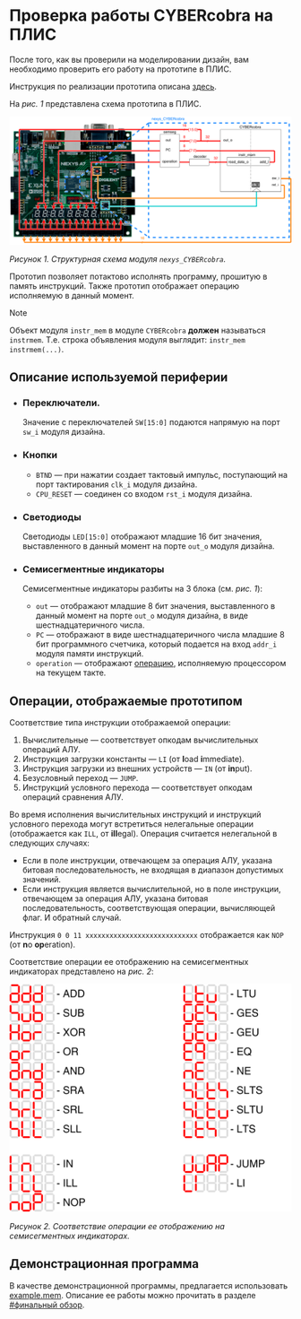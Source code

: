 # Проверка работы CYBERcobra на ПЛИС

После того, как вы проверили на моделировании дизайн, вам необходимо проверить его работу на прототипе в ПЛИС.

Инструкция по реализации прототипа описана [здесь](../../../Vivado%20Basics/How%20to%20program%20an%20fpga%20board.md).

На _рис. 1_ представлена схема прототипа в ПЛИС.

![../../../.pic/Labs/board%20files/nexys_cobra_structure.drawio.svg](../../../.pic/Labs/board%20files/nexys_cobra_structure.drawio.svg)

_Рисунок 1. Структурная схема модуля `nexys_CYBERcobra`._

Прототип позволяет потактово исполнять программу, прошитую в память инструкций. Также прототип отображает операцию исполняемую в данный момент.

> [!NOTE]
> Объект модуля `instr_mem` в модуле `CYBERcobra` **должен** называться `instrmem`. Т.е. строка объявления модуля выглядит: `instr_mem  instrmem(...)`.

## Описание используемой периферии

-   ### Переключатели.

    Значение с переключателей `SW[15:0]` подаются напрямую на порт `sw_i` модуля дизайна.

-   ### Кнопки

    -   `BTND` — при нажатии создает тактовый импульс, поступающий на порт тактирования `clk_i` модуля дизайна.
    -   `CPU_RESET` — соединен со входом `rst_i` модуля дизайна.

-   ### Светодиоды

    Светодиоды `LED[15:0]` отображают младшие 16 бит значения, выставленного в данный момент на порте `out_o` модуля дизайна.

-   ### Семисегментные индикаторы

    Семисегментные индикаторы разбиты на 3 блока (см. _рис. 1_):

    -   `out` — отображают младшие 8 бит значения, выставленного в данный момент на порте `out_o` модуля дизайна, в виде шестнадцатеричного числа.
    -   `PC` — отображают в виде шестнадцатеричного числа младшие 8 бит программного счетчика, который подается на вход `addr_i` модуля памяти инструкций.
    -   `operation` — отображают [операцию](#операции-отображаемые-прототипом), исполняемую процессором на текущем такте.

## Операции, отображаемые прототипом

Соответствие типа инструкции отображаемой операции:

1.  Вычислительные — соответствует опкодам вычислительных операций АЛУ.
1.  Инструкция загрузки константы — `LI` (от **l**oad **i**mmediate).
1.  Инструкция загрузки из внешних устройств — `IN` (от **in**put).
1.  Безусловный переход — `JUMP`.
1.  Инструкций условного перехода — соответствует опкодам операций сравнения АЛУ.

Во время исполнения вычислительных инструкций и инструкций условного перехода могут встретиться нелегальные операции (отображается как `ILL`, от **ill**egal). Операция считается нелегальной в следующих случаях:

-   Если в поле инструкции, отвечающем за операция АЛУ, указана битовая последовательность, не входящая в диапазон допустимых значений.
-   Если инструкция является вычислительной, но в поле инструкции, отвечающем за операция АЛУ, указана битовая последовательность, соответствующая операции, вычисляющей флаг. И обратный случай.

Инструкция `0 0 11 xxxxxxxxxxxxxxxxxxxxxxxxxxxx` отображается как `NOP` (от **n**o **op**eration).

Соответствие операции ее отображению на семисегментных индикаторах представлено на _рис. 2_:

!['../../../.pic/Labs/board%20files/nexys_cobra_operations.drawio.svg'](../../../.pic/Labs/board%20files/nexys_cobra_operations.drawio.svg)

_Рисунок 2. Соответствие операции ее отображению на семисегментных индикаторах._


## Демонстрационная программа

В качестве демонстрационной программы, предлагается использовать [example.mem](../example.mem). Описание ее работы можно прочитать в разделе [#финальный обзор](../README.md#финальный-обзор).
